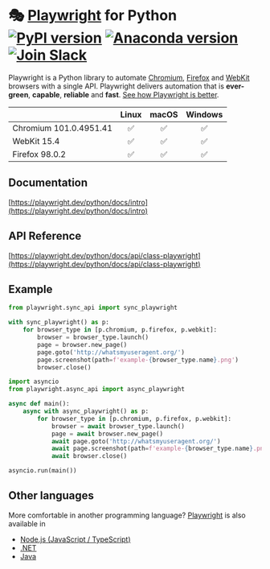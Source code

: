 # 🎭 [Playwright](https://playwright.dev) for Python [![PyPI version](https://badge.fury.io/py/playwright.svg)](https://pypi.python.org/pypi/playwright/) [![Anaconda version](https://img.shields.io/conda/v/microsoft/playwright)](https://anaconda.org/Microsoft/playwright) [![Join Slack](https://img.shields.io/badge/join-slack-infomational)](https://aka.ms/playwright-slack)

Playwright is a Python library to automate [Chromium](https://www.chromium.org/Home), [Firefox](https://www.mozilla.org/en-US/firefox/new/) and [WebKit](https://webkit.org/) browsers with a single API. Playwright delivers automation that is **ever-green**, **capable**, **reliable** and **fast**. [See how Playwright is better](https://playwright.dev/python/docs/why-playwright).

|          | Linux | macOS | Windows |
|   :---   | :---: | :---: | :---:   |
| Chromium <!-- GEN:chromium-version -->101.0.4951.41<!-- GEN:stop --> | ✅ | ✅ | ✅ |
| WebKit <!-- GEN:webkit-version -->15.4<!-- GEN:stop --> | ✅ | ✅ | ✅ |
| Firefox <!-- GEN:firefox-version -->98.0.2<!-- GEN:stop --> | ✅ | ✅ | ✅ |

## Documentation

[https://playwright.dev/python/docs/intro](https://playwright.dev/python/docs/intro)

## API Reference

[https://playwright.dev/python/docs/api/class-playwright](https://playwright.dev/python/docs/api/class-playwright)

## Example

```py
from playwright.sync_api import sync_playwright

with sync_playwright() as p:
    for browser_type in [p.chromium, p.firefox, p.webkit]:
        browser = browser_type.launch()
        page = browser.new_page()
        page.goto('http://whatsmyuseragent.org/')
        page.screenshot(path=f'example-{browser_type.name}.png')
        browser.close()
```

```py
import asyncio
from playwright.async_api import async_playwright

async def main():
    async with async_playwright() as p:
        for browser_type in [p.chromium, p.firefox, p.webkit]:
            browser = await browser_type.launch()
            page = await browser.new_page()
            await page.goto('http://whatsmyuseragent.org/')
            await page.screenshot(path=f'example-{browser_type.name}.png')
            await browser.close()

asyncio.run(main())
```

## Other languages

More comfortable in another programming language? [Playwright](https://playwright.dev) is also available in
- [Node.js (JavaScript / TypeScript)](https://playwright.dev/docs/intro)
- [.NET](https://playwright.dev/dotnet/docs/intro)
- [Java](https://playwright.dev/java/docs/intro)
